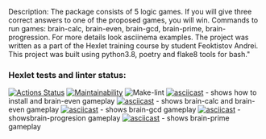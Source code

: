Description:
    The package consists of 5 logic games. If you will give three correct answers to one of the proposed games, you will win. Commands to run games: brain-calc, brain-even, brain-gcd, brain-prime, brain-progression. For more details look asciinema examples. The project was written as a part of the Hexlet training course by student Feoktistov Andrei. This project was built using python3.8, poetry and flake8 tools for bash."

### Hexlet tests and linter status:
[![Actions Status](https://github.com/FeoktistovAE/python-project-lvl1/workflows/hexlet-check/badge.svg)](https://github.com/FeoktistovAE/python-project-lvl1/actions)
[![Maintainability](https://api.codeclimate.com/v1/badges/c0b3abfa21d1af975239/maintainability)](https://codeclimate.com/github/FeoktistovAE/python-project-lvl1/maintainability)
![Make-lint](https://github.com/FeoktistovAE/python-project-lvl1/actions/workflows/hexlet-make-lint.yml/badge.svg)
[![asciicast](https://asciinema.org/a/483225.svg)](https://asciinema.org/a/483225) - shows how to install and brain-even gameplay
[![asciicast](https://asciinema.org/a/484806.svg)](https://asciinema.org/a/484806) - shows brain-calc and brain-even gameplay
[![asciicast](https://asciinema.org/a/484907.svg)](https://asciinema.org/a/484907) - shows brain-gcd gameplay
[![asciicast](https://asciinema.org/a/485425.svg)](https://asciinema.org/a/485425) - showsbrain-progresion gameplay
[![asciicast](https://asciinema.org/a/485458.svg)](https://asciinema.org/a/485458) - shows brain-prime gameplay